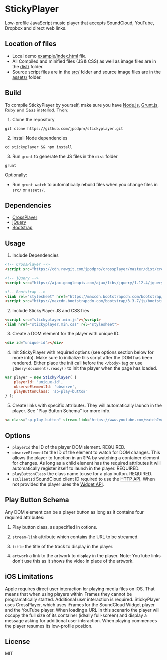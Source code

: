 # StickyPlayer

Low-profile JavaScript music player that accepts SoundCloud, YouTube, Dropbox and direct web links.

## Location of files

- Local demo [example/index.html](https://github.com/jpodpro/stickyplayer/tree/master/example/index.html) file.
- All Compiled and minified files (JS & CSS) as well as image files are in the [dist/](https://github.com/jpodpro/stickyplayer/tree/master/dist) folder.
- Source script files are in the [src/](https://github.com/jpodpro/stickyplayer/tree/master/src) folder and source image files are in the [assets/](https://github.com/jpodpro/stickyplayer/tree/master/assets) folder.

## Build

To compile StickyPlayer by yourself, make sure you have [Node.js](http://nodejs.org/), [Grunt.js](https://github.com/cowboy/grunt), [Ruby](https://www.ruby-lang.org) and [Sass](http://sass-lang.com) installed. Then:

1) Clone the repository

`git clone https://github.com/jpodpro/stickyplayer.git`

2) Install Node dependencies

`cd stickyplayer && npm install`

3) Run `grunt` to generate the JS files in the `dist` folder

`grunt`

Optionally:

- Run `grunt watch` to automatically rebuild files when you change files in `src/` or `assets/`.

## Dependencies

- [CrossPlayer](https://github.com/jpodpro/crossplayer)
- [jQuery](http://jquery.com)
- [Bootstrap](http://getbootstrap.com)

## Usage

1) Include Dependencies

```html
<!-- CrossPlayer -->
<script src="https://cdn.rawgit.com/jpodpro/crossplayer/master/dist/crossplayer.js"></script>

<!-- jQuery -->
<script src="https://ajax.googleapis.com/ajax/libs/jquery/1.12.4/jquery.min.js"></script>

<!-- Bootstrap -->
<link rel="stylesheet" href="https://maxcdn.bootstrapcdn.com/bootstrap/3.3.7/css/bootstrap.min.css" integrity="sha384-BVYiiSIFeK1dGmJRAkycuHAHRg32OmUcww7on3RYdg4Va+PmSTsz/K68vbdEjh4u" crossorigin="anonymous">
<script src="https://maxcdn.bootstrapcdn.com/bootstrap/3.3.7/js/bootstrap.min.js" integrity="sha384-Tc5IQib027qvyjSMfHjOMaLkfuWVxZxUPnCJA7l2mCWNIpG9mGCD8wGNIcPD7Txa" crossorigin="anonymous"></script>
```

2) Include StickyPlayer JS and CSS files

```html
<script src="stickyplayer.min.js"></script>
<link href="stickyplayer.min.css" rel="stylesheet">
```

3) Create a DOM element for the player with unique ID:

```html
<div id="unique-id"></div>
```

4) Init StickyPlayer with required options (see options section below for more info). Make sure to initialize this script after the DOM has been rendered. Either place the init call before the `</body>` tag or use `jQuery(document).ready()` to init the player when the page has loaded.

```javascript
var player = new StickyPlayer( {
    playerId: 'unique-id',
    observeElementId: 'observe',
    playButtonClass: 'sp-play-button'
} );
```

5) Create links with specific attributes. They will automatically launch in the player. See "Play Button Schema" for more info.

```html
<a class="sp-play-button" stream-link="https://www.youtube.com/watch?v=23idtAQna00" title="JPOD - BlissCoast vol6: Cape & Kalimba" artwork="http://jpodtbc.com/wp-content/uploads/2016/09/JPOD-BlissCoast-6-Cape-Kalimba2-300x300.jpg">Play</a>
```

## Options

- `playerId` the ID of the player DOM element. REQUIRED.
- `observeElementId` the ID of the element to watch for DOM changes. This allows the player to function in an SPA by watching a container element for changes. As long as a child element has the required attributes it will automatically register itself to launch in the player. REQUIRED.
- `playButtonClass` the class name to use for a play button. REQUIRED.
- `scClientId` SoundCloud client ID required to use the [HTTP API](https://developers.soundcloud.com/docs/api/sdks). When not provided the player uses the [Widget API](https://developers.soundcloud.com/docs/api/html5-widget).

## Play Button Schema

Any DOM element can be a player button as long as it contains four required attributes:

1) Play button class, as specified in options.

2) `stream-link` attribute which contains the URL to be streamed.

3) `title` the title of the track to display in the player.

4) `artwork` a link to the artwork to display in the player. Note: YouTube links don't use this as it shows the video in place of the artwork.

## iOS Limitations

Apple requires direct user interaction for playing media files on iOS. That means that when using players within iFrames they cannot be programatically started. Additional user interaction is required. StickyPlayer uses CrossPlayer, which uses iFrames for the SoundCloud Widget player and the YouTube player. When loading a URL in this scenario the player will occupy the full size of its container (ideally full-screen) and display a message asking for additional user interaction. When playing commences the player resumes its low-profile position.

## License

MIT
